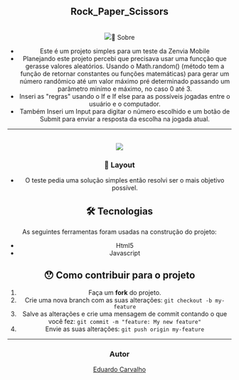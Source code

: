 

<h2 align="center">
   Rock_Paper_Scissors
</h2>
<br/>

<div align="center">
 <img src="https:/
</div>
<br/>  
           
---


## 📖 Sobre 

- Este é um projeto simples para um teste da Zenvia Mobile 
- Planejando este projeto percebi que precisava usar uma funcção que gerasse valores aleatórios. Usando o Math.random() (método tem a função de retornar constantes ou funções matemáticas) para gerar um número randômico até um valor máximo pré determinado passando um parâmetro minímo e máximo, no caso 0 até 3.
- Inseri as "regras" usando o If e If else para as possíveis jogadas entre o usuário e o computador.
- Também Inseri um Input para digitar o número escolhido e um botão de Submit para enviar a resposta da escolha na jogada atual.

---
<br/>
<div align="center">
    <img src="https://user-images.githubusercontent.com/60022350/92426850-50539c80-f161-11ea-8e44-ee2a97228dfb.jpg"
</div>
<br/>

### 🎨 Layout

- O teste pedia uma solução simples então resolvi ser o mais objetivo possível.

## 🛠 Tecnologias

As seguintes ferramentas foram usadas na construção do projeto:

- Html5
- Javascript


## 😯 Como contribuir para o projeto


1. Faça um **fork** do projeto.
2. Crie uma nova branch com as suas alterações: `git checkout -b my-feature`
3. Salve as alterações e crie uma mensagem de commit contando o que você fez: `git commit -m "feature: My new feature"`
4. Envie as suas alterações: `git push origin my-feature`

---


### Autor



[Eduardo Carvalho](https://github.com/eduardocarvalhojunior)
